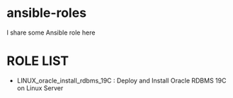 # ansible-roles

I share some Ansible role here


# ROLE LIST
- LINUX_oracle_install_rdbms_19C : Deploy and Install Oracle RDBMS 19C on Linux Server

```

```